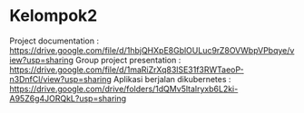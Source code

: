 # Kelompok2
Project documentation : https://drive.google.com/file/d/1hbjQHXpE8GblOULuc9rZ8OVWbpVPbqye/view?usp=sharing
Group project presentation : https://drive.google.com/file/d/1maRiZrXq83lSE31f3RWTaeoP-n3DnfCl/view?usp=sharing
Aplikasi berjalan dikubernetes : https://drive.google.com/drive/folders/1dQMv5ltalryxb6L2ki-A95Z6g4JORQkL?usp=sharing

